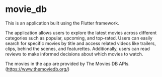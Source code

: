 # movie_db

This is an application built using the Flutter framework.

The application allows users to explore the latest movies across different 
categories such as popular, upcoming, and top-rated. Users can easily search for 
specific movies by title and access related videos like trailers, clips, behind the 
scenes, and featurettes. Additionally, users can read reviews to make informed 
decisions about which movies to watch.

The movies in the app are provided by The Movies DB APIs. (https://www.themoviedb.org/)
